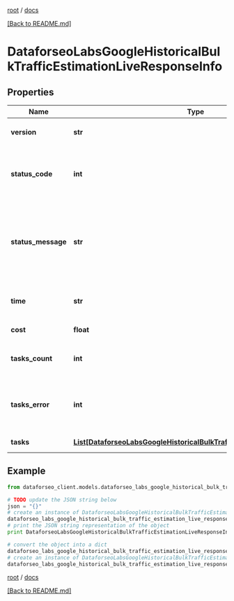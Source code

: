 [root](./../ "root") / [docs](./ "docs")

[[Back to README.md]](./../README.md "[Back to README.md]")

# DataforseoLabsGoogleHistoricalBulkTrafficEstimationLiveResponseInfo

## Properties

Name | Type | Description | Notes
------------ | ------------- | ------------- | -------------
**version** | **str** | the current version of the API | [optional]
**status_code** | **int** | general status code you can find the full list of the response codes here | [optional]
**status_message** | **str** | general informational message you can find the full list of general informational messages here | [optional]
**time** | **str** | total execution time, seconds | [optional]
**cost** | **float** | total tasks cost, USD | [optional]
**tasks_count** | **int** | the number of tasks in the tasks array | [optional]
**tasks_error** | **int** | the number of tasks in the tasks array returned with an error | [optional]
**tasks** | [**List[DataforseoLabsGoogleHistoricalBulkTrafficEstimationLiveTaskInfo]**](DataforseoLabsGoogleHistoricalBulkTrafficEstimationLiveTaskInfo.md) | array of tasks | [optional]

## Example

```python
from dataforseo_client.models.dataforseo_labs_google_historical_bulk_traffic_estimation_live_response_info import DataforseoLabsGoogleHistoricalBulkTrafficEstimationLiveResponseInfo

# TODO update the JSON string below
json = "{}"
# create an instance of DataforseoLabsGoogleHistoricalBulkTrafficEstimationLiveResponseInfo from a JSON string
dataforseo_labs_google_historical_bulk_traffic_estimation_live_response_info_instance = DataforseoLabsGoogleHistoricalBulkTrafficEstimationLiveResponseInfo.from_json(json)
# print the JSON string representation of the object
print DataforseoLabsGoogleHistoricalBulkTrafficEstimationLiveResponseInfo.to_json()

# convert the object into a dict
dataforseo_labs_google_historical_bulk_traffic_estimation_live_response_info_dict = dataforseo_labs_google_historical_bulk_traffic_estimation_live_response_info_instance.to_dict()
# create an instance of DataforseoLabsGoogleHistoricalBulkTrafficEstimationLiveResponseInfo from a dict
dataforseo_labs_google_historical_bulk_traffic_estimation_live_response_info_form_dict = dataforseo_labs_google_historical_bulk_traffic_estimation_live_response_info.from_dict(dataforseo_labs_google_historical_bulk_traffic_estimation_live_response_info_dict)
```

  

[root](./../ "root") / [docs](./ "docs")

[[Back to README.md]](./../README.md "[Back to README.md]")